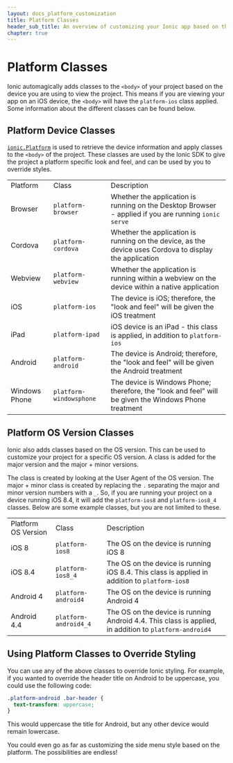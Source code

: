 ```yaml
---
layout: docs_platform_customization
title: Platform Classes
header_sub_title: An overview of customizing your Ionic app based on the platform
chapter: true
---
```


# Platform Classes

Ionic automagically adds classes to the `<body>` of your project based on the device you are using to view the project. This means if you are viewing your app on an iOS device, the `<body>` will have the `platform-ios` class applied. Some information about the different classes can be found below.

## Platform Device Classes

<code><a href="/docs/api/utility/ionic.Platform/">ionic.Platform</a></code> is used to retrieve the device information and apply classes to the `<body>` of the project. These classes are used by the Ionic SDK to give the project a platform specific look and feel, and can be used by you to override styles.

<table class="table">
  <tr>
    <td>Platform</td>
    <td>Class</td>
    <td>Description</td>
  </tr>
  <tr>
    <td>Browser</td>
    <td><code>platform-browser</code></td>
    <td>Whether the application is running on the Desktop Browser - applied if you are running <code>ionic serve</code></td>
  </tr>
  <tr>
    <td>Cordova</td>
    <td><code>platform-cordova</code></td>
    <td>Whether the application is running on the device, as the device uses Cordova to display the application</td>
  </tr>  
  <tr>
    <td>Webview</td>
    <td><code>platform-webview</code></td>
    <td>Whether the application is running within a webview on the device within a native application</td>
  </tr>  
  <tr>
    <td>iOS</td>
    <td><code>platform-ios</code></td>
    <td>The device is iOS; therefore, the "look and feel" will be given the iOS treatment</td>
  </tr>
  <tr>
    <td>iPad</td>
    <td><code>platform-ipad</code></td>
    <td>iOS device is an iPad - this class is applied, in addition to <code>platform-ios</code></td>
  </tr>
  <tr>
    <td>Android</td>
    <td><code>platform-android</code></td>
    <td>The device is Android; therefore, the "look and feel" will be given the Android treatment</td>
  </tr>  
  <tr>
    <td>Windows Phone</td>
    <td><code>platform-windowsphone</code></td>
    <td>The device is Windows Phone; therefore, the "look and feel" will be given the Windows Phone treatment</td>
  </tr>
</table>

## Platform OS Version Classes

Ionic also adds classes based on the OS version. This can be used to customize your project for a specific OS version. A class is added for the major version and the major + minor versions.

The class is created by looking at the User Agent of the OS version. The major + minor class is created by replacing the `.` separating the major and minor version numbers with a `_`. So, if you are running your project on a device running iOS 8.4, it will add the `platform-ios8` and `platform-ios8_4` classes. Below are some example classes, but you are not limited to these.

<table class="table">
  <tr>
    <td>Platform OS Version</td>
    <td>Class</td>
    <td>Description</td>
  </tr>
  <tr>
    <td>iOS 8</td>
    <td><code>platform-ios8</code></td>
    <td>The OS on the device is running iOS 8</td>
  </tr>
  <tr>
    <td>iOS 8.4</td>
    <td><code>platform-ios8_4</code></td>
    <td>The OS on the device is running iOS 8.4. This class is applied in addition to <code>platform-ios8</code></td>
  </tr>  
  <tr>
    <td>Android 4</td>
    <td><code>platform-android4</code></td>
    <td>The OS on the device is running Android 4</td>
  </tr>
  <tr>
    <td>Android 4.4</td>
    <td><code>platform-android4_4</code></td>
    <td>The OS on the device is running Android 4.4. This class is applied, in addition to <code>platform-android4</code></td>
  </tr>  
</table>

## Using Platform Classes to Override Styling

You can use any of the above classes to override Ionic styling. For example, if you wanted to override the header title on Android to be uppercase, you could use the following code:

```css
.platform-android .bar-header {
  text-transform: uppercase;  
}
```

This would uppercase the title for Android, but any other device would remain lowercase.

You could even go as far as customizing the side menu style based on the platform. The possibilities are endless!
